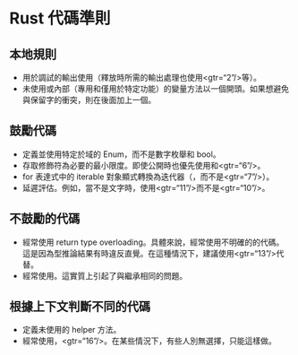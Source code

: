 # Rust 代碼準則

## 本地規則

* 用於調試的輸出使用（釋放時所需的輸出處理也使用<gtr=“2”/>等）。
* 未使用或內部（專用和僅用於特定功能）的變量方法以一個開頭。如果想避免與保留字的衝突，則在後面加上一個。

## 鼓勵代碼

* 定義並使用特定於域的 Enum，而不是數字枚舉和 bool。
* 存取修飾符為必要的最小限度。即使公開時也優先使用和<gtr=“6”/>。
* for 表達式中的 iterable 對象顯式轉換為迭代器（，而不是<gtr=“7”/>）。
* 延遲評估。例如，當不是文字時，使用<gtr=“11”/>而不是<gtr=“10”/>。

## 不鼓勵的代碼

* 經常使用 return type overloading。具體來說，經常使用不明確的的代碼。這是因為型推論結果有時違反直覺。在這種情況下，建議使用<gtr=“13”/>代替。
* 經常使用。這實質上引起了與繼承相同的問題。

## 根據上下文判斷不同的代碼

* 定義未使用的 helper 方法。
* 經常使用，<gtr=“16”/>。在某些情況下，有些人別無選擇，只能這樣做。